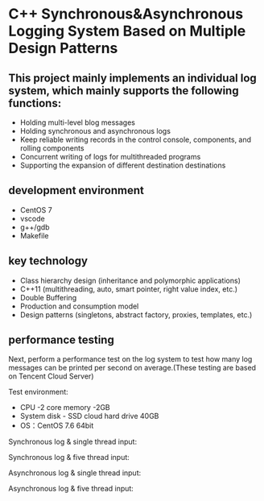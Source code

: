 # C++   Synchronous&Asynchronous Logging System Based on Multiple Design Patterns
## This project mainly implements an individual log system, which mainly supports the following functions:
- Holding multi-level blog messages
- Holding synchronous and asynchronous logs
- Keep reliable writing records in the control console, components, and rolling components
- Concurrent writing of logs for multithreaded programs
- Supporting the expansion of different destination destinations
## development environment
- CentOS 7
- vscode
- g++/gdb
- Makefile
## key technology
- Class hierarchy design (inheritance and polymorphic applications)
- C++11 (multithreading, auto, smart pointer, right value index, etc.)
- Double Buffering
- Production and consumption model
- Design patterns (singletons, abstract factory, proxies, templates, etc.)
## performance testing
Next, perform a performance test on the log system to test how many log messages can be printed per second on average.(These testing are based on Tencent Cloud Server)  

Test environment:
- CPU -2 core memory -2GB
- System disk - SSD cloud hard drive 40GB
- OS：CentOS 7.6 64bit

Synchronous log & single thread input:

Synchronous log & five thread input:

Asynchronous log & single thread input:

Asynchronous log & five thread input:

